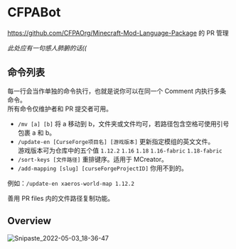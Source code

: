 # CFPABot
https://github.com/CFPAOrg/Minecraft-Mod-Language-Package 的 PR 管理

*此处应有一句感人肺腑的话((*

## 命令列表

每一行会当作单独的命令执行，也就是说你可以在同一个 Comment 内执行多条命令。  
所有命令仅维护者和 PR 提交者可用。

- `/mv [a] [b]` 将 a 移动到 b，文件夹或文件均可，若路径包含空格可使用引号包裹 a 和 b。
- `/update-en [CurseForge项目名] [游戏版本]` 更新指定模组的英文文件。  
  游戏版本可为仓库中的五个值 `1.12.2` `1.16` `1.18` `1.16-fabric` `1.18-fabric`
- `/sort-keys [文件路径]` 重排键序。适用于 MCreator。
- `/add-mapping [slug] [curseForgeProjectID]` 你用不到的。

例如：`/update-en xaeros-world-map 1.12.2`

善用 PR files 内的文件路径复制功能。

## Overview

![Snipaste_2022-05-03_18-36-47](https://user-images.githubusercontent.com/14993992/166440710-e0088f7d-c88a-4984-ab7d-a88161fc83f8.png)
